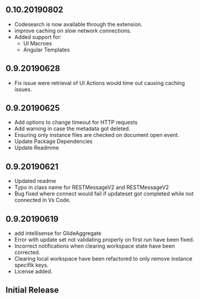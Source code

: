 ## 0.10.20190802
* Codesearch is now available through the extension.
* improve caching on slow network connections. 
* Added support for:
  * UI Macroes
  * Angular Templates

## 0.9.20190628
* Fix issue were retrieval of UI Actions would time out causing caching issues. 

## 0.9.20190625
* Add options to change timeout for HTTP requests
* Add warning in case the metadata got deleted.
* Ensuring only instance files are checked on document open event.
* Update Package Dependencies
* Update Readmme

## 0.9.20190621
* Updated readme
* Typo in class name for RESTMessageV2 and RESTMessageV2
* Bug fixed where connect would fail if updateset got completed while not connected in Vs Code.

## 0.9.20190619
* add intellisense for GlideAggregate 
* Error with update set not validating properly on first run have been fixed.
* Incorrect notifications when clearing workspace state have been corrected.
* Clearing local workspace have been refactored to only remove instance specifik keys. 
* License added.


## Initial Release